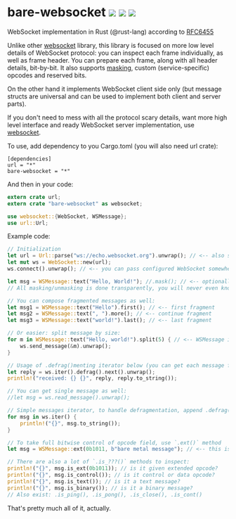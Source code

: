 bare-websocket <a href="https://travis-ci.org/kstep/rust-bare-websocket"><img src="https://img.shields.io/travis/kstep/rust-bare-websocket.png?style=flat-square" /></a> <a href="https://crates.io/crates/bare-websocket"><img src="https://img.shields.io/crates/d/bare-websocket.png?style=flat-square" /></a> <a href="https://crates.io/crates/bare-websocket"><img src="https://img.shields.io/crates/v/bare-websocket.png?style=flat-square" /></a>
================

WebSocket implementation in Rust (@rust-lang) according to [RFC6455][]

Unlike other [websocket][] library, this library is focused on more low level
details of WebSocket protocol: you can inspect each frame individually, as well
as frame header. You can prepare each frame, along with all header details,
bit-by-bit. It also supports [masking][], custom (service-specific) opcodes and
reserved bits.

On the other hand it implements WebSocket client side only (but message
structs are universal and can be used to implement both client and server
parts).

If you don't need to mess with all the protocol scary details, want more high
level interface and ready WebSocket server implementation, use [websocket][].

[RFC6455]: https://tools.ietf.org/html/rfc6455
[websocket]: http://cyderize.github.io/rust-websocket/
[masking]: https://tools.ietf.org/html/rfc6455#section-5.3

To use, add dependency to you Cargo.toml (you will also need url crate):

```
[dependencies]
url = "*"
bare-websocket = "*"
```

And then in your code:

```rust
extern crate url;
extern crate "bare-websocket" as websocket;

use websocket::{WebSocket, WSMessage};
use url::Url;
```

Example code:

```rust
// Initialization
let url = Url::parse("ws://echo.websocket.org").unwrap(); // <-- also supports SSL, just use "wss://" schema
let mut ws = WebSocket::new(url);
ws.connect().unwrap(); // <-- you can pass configured WebSocket somewhere before connecting

let msg = WSMessage::text("Hello, World!"); //.mask(); // <-- optionally turn on automasking
// All masking/unmasking is done transparently, you will never even know about it!

// You can compose fragmented messages as well:
let msg1 = WSMessage::text("Hello").first(); // <-- first fragment
let msg2 = WSMessage::text(", ").more(); // <-- continue fragment
let msg3 = WSMessage::text("world!").last(); // <-- last fragment

// Or easier: split message by size:
for m in WSMessage::text("Hello, world!").split(5) { // <-- WSMessage iterator
    ws.send_message(&m).unwrap();
}

// Usage of .defrag()menting iterator below (you can get each message fragment by not using it)
let reply = ws.iter().defrag().next().unwrap();
println!("received: {} {}", reply, reply.to_string());

// You can get single message as well:
//let msg = ws.read_message().unwrap();

// Simple messages iterator, to handle defragmentation, append .defrag() after .iter()
for msg in ws.iter() {
    println!("{}", msg.to_string());
}

// To take full bitwise control of opcode field, use `.ext()` method
let msg = WSMessage::ext(0b1011, b"bare metal message"); // <-- this is an extension control opcode

// There are also a lot of `.is_???()` methods to inspect:
println!("{}", msg.is_ext(0b1011)); // is it given extended opcode?
println!("{}", msg.is_control()); // is it control or data opcode?
println!("{}", msg.is_text()); // is it a text message?
println!("{}", msg.is_binary()); // is it a binary message?
// Also exist: .is_ping(), .is_pong(), .is_close(), .is_cont()

```

That's pretty much all of it, actually.
